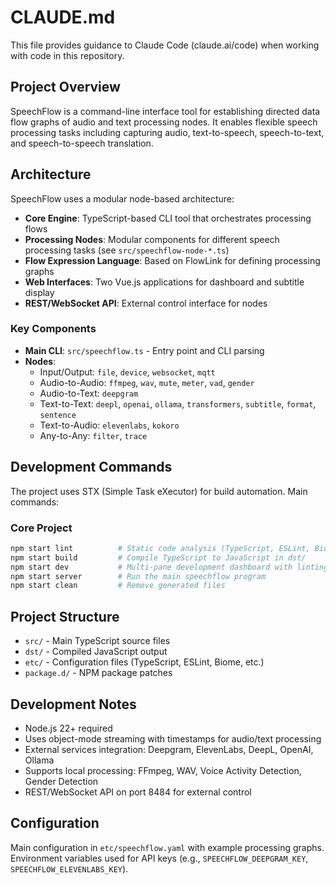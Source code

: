 
# CLAUDE.md

This file provides guidance to Claude Code (claude.ai/code) when working
with code in this repository.

## Project Overview

SpeechFlow is a command-line interface tool for establishing directed
data flow graphs of audio and text processing nodes. It enables flexible
speech processing tasks including capturing audio, text-to-speech,
speech-to-text, and speech-to-speech translation.

## Architecture

SpeechFlow uses a modular node-based architecture:

- **Core Engine**: TypeScript-based CLI tool that orchestrates processing flows
- **Processing Nodes**: Modular components for different speech processing tasks (see `src/speechflow-node-*.ts`)
- **Flow Expression Language**: Based on FlowLink for defining processing graphs
- **Web Interfaces**: Two Vue.js applications for dashboard and subtitle display
- **REST/WebSocket API**: External control interface for nodes

### Key Components

- **Main CLI**:
  `src/speechflow.ts` - Entry point and CLI parsing
- **Nodes**:
  - Input/Output: `file`, `device`, `websocket`, `mqtt`  
  - Audio-to-Audio: `ffmpeg`, `wav`, `mute`, `meter`, `vad`, `gender`
  - Audio-to-Text: `deepgram`
  - Text-to-Text: `deepl`, `openai`, `ollama`, `transformers`, `subtitle`, `format`, `sentence`
  - Text-to-Audio: `elevenlabs`, `kokoro`
  - Any-to-Any: `filter`, `trace`

## Development Commands

The project uses STX (Simple Task eXecutor) for build automation. Main commands:

### Core Project

```bash
npm start lint          # Static code analysis (TypeScript, ESLint, Biome, Oxlint)
npm start build         # Compile TypeScript to JavaScript in dst/
npm start dev           # Multi-pane development dashboard with linting, building, and server
npm start server        # Run the main speechflow program
npm start clean         # Remove generated files
```

## Project Structure

- `src/` - Main TypeScript source files
- `dst/` - Compiled JavaScript output
- `etc/` - Configuration files (TypeScript, ESLint, Biome, etc.)
- `package.d/` - NPM package patches

## Development Notes

- Node.js 22+ required
- Uses object-mode streaming with timestamps for audio/text processing
- External services integration: Deepgram, ElevenLabs, DeepL, OpenAI, Ollama
- Supports local processing: FFmpeg, WAV, Voice Activity Detection, Gender Detection
- REST/WebSocket API on port 8484 for external control

## Configuration

Main configuration in `etc/speechflow.yaml` with example
processing graphs. Environment variables used for API keys (e.g.,
`SPEECHFLOW_DEEPGRAM_KEY`, `SPEECHFLOW_ELEVENLABS_KEY`).

